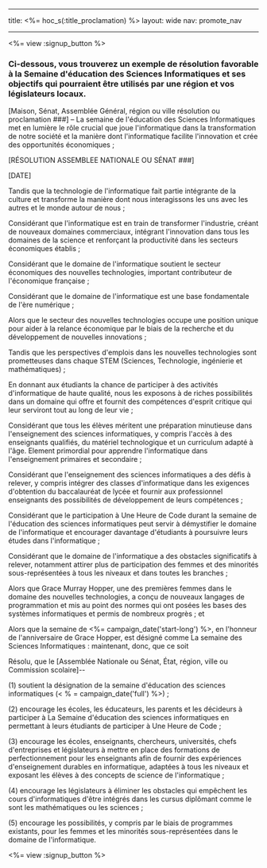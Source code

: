 * * *

title: <%= hoc_s(:title_proclamation) %> layout: wide nav: promote_nav

* * *

<%= view :signup_button %>

### Ci-dessous, vous trouverez un exemple de résolution favorable à la Semaine d'éducation des Sciences Informatiques et ses objectifs qui pourraient être utilisés par une région et vos législateurs locaux.

  
[Maison, Sénat, Assemblée Général, région ou ville résolution ou proclamation ###] – La semaine de l'éducation des Sciences Informatiques met en lumière le rôle crucial que joue l'informatique dans la transformation de notre société et la manière dont l'informatique facilite l'innovation et crée des opportunités économiques ;

[RÉSOLUTION ASSEMBLEE NATIONALE OU SÉNAT ###]

[DATE]

Tandis que la technologie de l'informatique fait partie intégrante de la culture et transforme la manière dont nous interagissons les uns avec les autres et le monde autour de nous ;

Considérant que l'informatique est en train de transformer l'industrie, créant de nouveaux domaines commerciaux, intégrant l'innovation dans tous les domaines de la science et renforçant la productivité dans les secteurs économiques établis ;

Considérant que le domaine de l'informatique soutient le secteur économiques des nouvelles technologies, important contributeur de l'économique française ;

Considérant que le domaine de l'informatique est une base fondamentale de l'ère numérique ;

Alors que le secteur des nouvelles technologies occupe une position unique pour aider à la relance économique par le biais de la recherche et du développement de nouvelles innovations ;

Tandis que les perspectives d'emplois dans les nouvelles technologies sont prometteuses dans chaque STEM (Sciences, Technologie, ingénierie et mathématiques) ;

En donnant aux étudiants la chance de participer à des activités d'informatique de haute qualité, nous les exposons à de riches possibilités dans un domaine qui offre et fournit des compétences d'esprit critique qui leur serviront tout au long de leur vie ;

Considérant que tous les élèves méritent une préparation minutieuse dans l'enseignement des sciences informatiques, y compris l'accès à des enseignants qualifiés, du matériel technologique et un curriculum adapté à l'âge. Element primordial pour apprendre l'informatique dans l'enseignement primaires et secondaire ;

Considérant que l'enseignement des sciences informatiques a des défis à relever, y compris intégrer des classes d'informatique dans les exigences d'obtention du baccalauréat de lycée et fournir aux professionnel enseignants des possibilités de développement de leurs compétences ;

Considérant que le participation à Une Heure de Code durant la semaine de l'éducation des sciences informatiques peut servir à démystifier le domaine de l'informatique et encourager davantage d'étudiants à poursuivre leurs études dans l'informatique ;

Considérant que le domaine de l'informatique a des obstacles significatifs à relever, notamment attirer plus de participation des femmes et des minorités sous-représentées à tous les niveaux et dans toutes les branches ;

Alors que Grace Murray Hopper, une des premières femmes dans le domaine des nouvelles technologies, a conçu de nouveaux langages de programmation et mis au point des normes qui ont posées les bases des systèmes informatiques et permis de nombreux progrès ; et

Alors que la semaine de <%= campaign_date('start-long') %>, en l'honneur de l'anniversaire de Grace Hopper, est désigné comme La semaine des Sciences Informatiques : maintenant, donc, que ce soit

Résolu, que le [Assemblée Nationale ou Sénat, État, région, ville ou Commission scolaire]--

(1) soutient la désignation de la semaine d'éducation des sciences informatiques (< % = campaign_date('full') %>) ;

(2) encourage les écoles, les éducateurs, les parents et les décideurs à participer à La Semaine d'éducation des sciences informatiques en permettant à leurs étudiants de participer à Une Heure de Code ;

(3) encourage les écoles, enseignants, chercheurs, universités, chefs d'entreprises et législateurs à mettre en place des formations de perfectionnement pour les enseignants afin de fournir des expériences d'enseignement durables en informatique, adaptées à tous les niveaux et exposant les élèves à des concepts de science de l'informatique ;

(4) encourage les législateurs à éliminer les obstacles qui empêchent les cours d'informatiques d'être intégrés dans les cursus diplômant comme le sont les mathématiques ou les sciences ;

(5) encourage les possibilités, y compris par le biais de programmes existants, pour les femmes et les minorités sous-représentées dans le domaine de l'informatique.

<%= view :signup_button %>